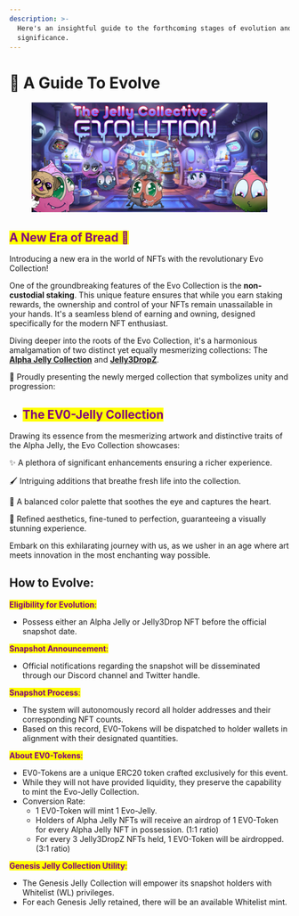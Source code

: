 ```yaml
---
description: >-
  Here's an insightful guide to the forthcoming stages of evolution and their
  significance.
---
```


# 🧬 A Guide To Evolve



<figure><img src="../.gitbook/assets/evobanner.jpg" alt=""><figcaption></figcaption></figure>

## <mark style="color:purple;">A New Era of Bread 🍞</mark>&#x20;

Introducing a new era in the world of NFTs with the revolutionary Evo Collection!

One of the groundbreaking features of the Evo Collection is the **non-custodial staking**. This unique feature ensures that while you earn staking rewards, the ownership and control of your NFTs remain unassailable in your hands. It's a seamless blend of earning and owning, designed specifically for the modern NFT enthusiast.

Diving deeper into the roots of the Evo Collection, it's a harmonious amalgamation of two distinct yet equally mesmerizing collections: The [**Alpha Jelly Collection**](../guides/collections-and-utilities.md#the-jelly-alpha-collection) and [**Jelly3DropZ**](../guides/collections-and-utilities.md#jelly3dropz).

🌟 Proudly presenting the newly merged collection that symbolizes unity and progression:

* ## <mark style="color:purple;">The EV0-Jelly Collection</mark>&#x20;

Drawing its essence from the mesmerizing artwork and distinctive traits of the Alpha Jelly, the Evo Collection showcases:&#x20;

✨ A plethora of significant enhancements ensuring a richer experience.&#x20;

🖌️ Intriguing additions that breathe fresh life into the collection.&#x20;

🌈 A balanced color palette that soothes the eye and captures the heart.&#x20;

🎨 Refined aesthetics, fine-tuned to perfection, guaranteeing a visually stunning experience.

Embark on this exhilarating journey with us, as we usher in an age where art meets innovation in the most enchanting way possible.&#x20;

## How to Evolve:

<mark style="color:purple;">**Eligibility for Evolution**</mark><mark style="color:purple;">:</mark>

* Possess either an Alpha Jelly or Jelly3Drop NFT before the official snapshot date.

<mark style="color:purple;">**Snapshot Announcement**</mark><mark style="color:purple;">:</mark>

* Official notifications regarding the snapshot will be disseminated through our Discord channel and Twitter handle.

<mark style="color:purple;">**Snapshot Process**</mark><mark style="color:purple;">:</mark>

* The system will autonomously record all holder addresses and their corresponding NFT counts.
* Based on this record, EV0-Tokens will be dispatched to holder wallets in alignment with their designated quantities.

<mark style="color:purple;">**About EV0-Tokens**</mark><mark style="color:purple;">:</mark>

* EV0-Tokens are a unique ERC20 token crafted exclusively for this event.
* While they will not have provided liquidity, they preserve the capability to mint the Evo-Jelly Collection.
* Conversion Rate:
  * 1 EV0-Token will mint 1 Evo-Jelly.
  * Holders of Alpha Jelly NFTs will receive an airdrop of 1 EV0-Token for every Alpha Jelly NFT in possession. (1:1 ratio)
  * For every 3 Jelly3DropZ NFTs held, 1 EV0-Token will be airdropped. (3:1 ratio)

<mark style="color:purple;">**Genesis Jelly Collection Utility**</mark><mark style="color:purple;">:</mark>

* The Genesis Jelly Collection will empower its snapshot holders with Whitelist (WL) privileges.
* For each Genesis Jelly retained, there will be an available Whitelist mint.
